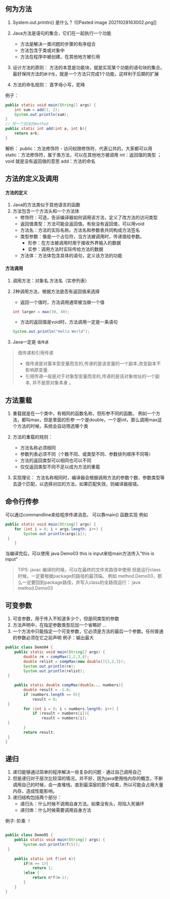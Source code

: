 ## 何为方法

1. System.out.println() 是什么？
![[Pasted image 20211028163002.png]]

2. Java方法是语句的集合，它们在一起执行一个功能
	- 方法是解决一类问题的步骤的有序组合
	- 方法包含于类或对象中
	- 方法在程序中被创建，在其他地方被引用

3. 设计方法的原则：
方法的本意是功能块，就是实现某个功能的语句块的集合。
最好保持方法的`原子性`，就是一个方法只完成1个功能，这样利于后期的扩展

4. 方法的命名规则：
首字母小写，驼峰

例子：
```java
public static void main(String[] args) {  
    int sum = add(1, 2);  
	System.out.println(sum);  
}  
// 写一个加法的method  
public static int add(int a, int b){  
    return a+b;  
}

```
解析：
public：方法修饰符 - 访问权限修饰符，代表公共的，大家都可以用
static：方法修饰符，属于类方法，可以在其他地方被调用
int：返回值的类型  ； void 就是没有返回值的意思
add：方法的命名

## 方法的定义及调用
#### 方法的定义
1. Java的方法类似于其他语言的函数
2. 方法包含一个方法头和一个方法体
	- 修饰符：可选，告诉编译器如何调用该方法，定义了改方法的访问类型
	- 返回值类型：方法可能会返回值。有些没有返回值，可以用void
	- 方法名：方法的实际名称。方法名和参数表共同构成方法签名
	- 类型参数：像是一个占位符，当方法被调用时，传递值给参数。
		- 形参：在方法被调用时用于接收外界输入的数据
		- 实参：调用方法时实际传给方法的数据
	- 方法体：方法体包含具体的语句，定义该方法的功能

#### 方法调用
1. 调用方法：对象名.方法名（实参列表）
2. 2种调用方法，根据方法是否有返回值来选择
	- 返回一个值时，方法调用通常被当做一个值
	```java
	int larger = max(30, 40);
	```
	- 方法的返回值是void时，方法调用一定是一条语句
	```java
	System.out.println("Hello World");
	```

3. Java一定是 `值传递`

> 值传递和引用传递
> - 值传递是对基本型变量而言的,传递的是该变量的一个副本,改变副本不影响原变量.  
> - 引用传递一般是对于对象型变量而言的,传递的是该对象地址的一个副本, 并不是原对象本身 。


## 方法重载
1. 重载就是在一个类中，有相同的函数名称，但形参不同的函数。
例如一个方法，都叫max，但是里面的形参 一个是double，一个是int，那么调用max这个方法的时候，系统会自动筛选哪个类

2. 方法的重载的规则：
	- 方法名称必须相同
	- 参数列表必须不同（个数不同、或类型不同、参数排列顺序不同等）
	- 方法的返回类型可以相同也可以不同
	- 仅仅返回类型不同不足以成为方法的重载

3. 实现理论：
方法名称相同时，编译器会根据调用方法的参数个数、参数类型等去逐个匹配，以选择对应的方法，如果匹配失效，则编译器报错。




## 命令行传参
可以通过commandline来给程序传递消息。
可以靠main() 函数实现
例如
```java
public static void main(String[] args) {  
    for (int i = 0; i < args.length; i++) {  
        System.out.println(args[i]);  
 }  
    }
```
当编译完后，可以使用 java Demo03 this is input来给main方法传入”this is input“

> TIPS:
> javac 编译的时候，可以在最终的文件夹路径中使用
> 但是运行class时候，一定要根据package的路径的最顶端。
> 例如  method.Demo03，那么一定要回到package路径，并写入class的全路径运行：  java method.Demo03



## 可变参数
1. 可变参数，用于传入不知道多少个，但是同类型的参数
2. 方法声明中，在指定参数类型后加一个省略好 ...
3. 一个方法中只能指定一个可变参数，它必须是方法的最后一个参数。任何普通的参数必须在它之前声明
例子：输出最大
```java
public class Demo04 {  
    public static void main(String[] args) {  
        double re = compMax(1,2,3,4);  
 		double relist = compMax(new double[]{1,2,3});  
		System.out.println(re);  
		System.out.println(relist);  
 }  
  
    public static double compMax(double... numbers){  
        double result = -1.0;  
		if (numbers.length == 0){  
            result = 0;  
 }  
        for (int i = 0; i < numbers.length; i++) {  
            if (result < numbers[i]){  
                result = numbers[i];  
 }  
        }  
        return result;  
 }  
}
```




## 递归
1. 递归能够通过简单的程序解决一些复杂的问题 - 通过自己调用自己
2. 但是递归对于层次比较深的情况，并不好，因为java使用栈内存的概念，不断调用自己的时候，会一直堆栈，直到最深层的那个结束，所以可能会占用大量内存，造成性能影响。
3. 递归结构包括两个部分：
	- 递归头：什么时候不调用自身方法。如果没有头，将陷入死循环
	- 递归体：什么时候需要调用自身方法

例子: 
阶乘 ！
```java

public class Demo05 {  
    public static void main(String[] args) {  
        System.out.println(f(5));  
 }  
  
    public static int f(int n){  
        if(n == 1){  
            return 1;  
 		}else {  
            return n*f(n-1);  
 		}  
    }  
}
```